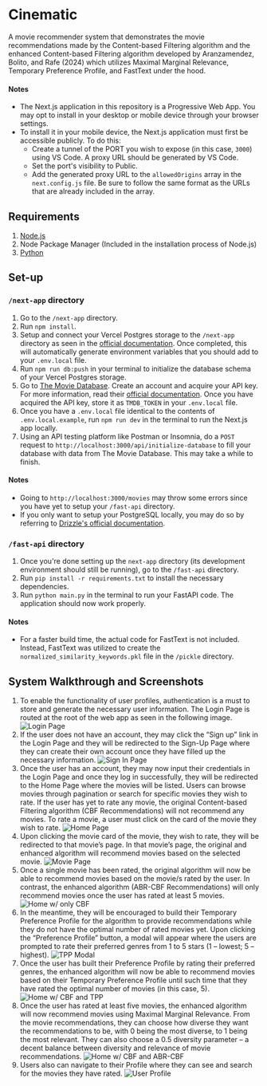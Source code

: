 # Cinematic

A movie recommender system that demonstrates the movie recommendations made by the Content-based Filtering algorithm and the enhanced Content-based Filtering algorithm developed by Aranzamendez, Bolito, and Rafe (2024) which utilizes Maximal Marginal Relevance, Temporary Preference Profile, and FastText under the hood.

#### Notes

- The Next.js application in this repository is a Progressive Web App. You may opt to install in your desktop or mobile device through your browser settings.
- To install it in your mobile device, the Next.js application must first be accessible publicly. To do this:
  - Create a tunnel of the PORT you wish to expose (in this case, `3000`) using VS Code. A proxy URL should be generated by VS Code.
  - Set the port's visibility to Public.
  - Add the generated proxy URL to the `allowedOrigins` array in the `next.config.js` file. Be sure to follow the same format as the URLs that are already included in the array.

## Requirements

1. [Node.js](https://nodejs.org/en/download)
1. Node Package Manager (Included in the installation process of Node.js)
1. [Python](https://code.visualstudio.com/docs/python/python-tutorial)

## Set-up

### `/next-app` directory

1. Go to the `/next-app` directory.
1. Run `npm install`.
1. Setup and connect your Vercel Postgres storage to the `/next-app` directory as seen in the [official documentation](https://vercel.com/docs/storage/vercel-postgres/quickstart). Once completed, this will automatically generate environment variables that you should add to your `.env.local` file.
1. Run `npm run db:push` in your terminal to initialize the database schema of your Vercel Postgres storage.
1. Go to [The Movie Database](https://www.themoviedb.org/). Create an account and acquire your API key. For more information, read their [official documentation](https://developer.themoviedb.org/docs/getting-started). Once you have acquired the API key, store it as `TMDB_TOKEN` in your `.env.local` file.
1. Once you have a `.env.local` file identical to the contents of `.env.local.example`, run `npm run dev` in the terminal to run the Next.js app locally.
1. Using an API testing platform like Postman or Insomnia, do a `POST` request to `http://localhost:3000/api/initialize-database` to fill your database with data from The Movie Database. This may take a while to finish.

#### Notes

- Going to `http://localhost:3000/movies` may throw some errors since you have yet to setup your `/fast-api` directory.
- If you only want to setup your PostgreSQL locally, you may do so by referring to [Drizzle's official documentation](https://orm.drizzle.team/docs/overview).

### `/fast-api` directory

1. Once you're done setting up the `next-app` directory (its development environment should still be running), go to the `/fast-api` directory.
1. Run `pip install -r requirements.txt` to install the necessary dependencies.
1. Run `python main.py` in the terminal to run your FastAPI code. The application should now work properly.

#### Notes

- For a faster build time, the actual code for FastText is not included. Instead, FastText was utilized to create the `normalized_similarity_keywords.pkl` file in the `/pickle` directory.

## System Walkthrough and Screenshots

1. To enable the functionality of user profiles, authentication is a must to store and generate the necessary user information. The Login Page is routed at the root of the web app as seen in the following image.
   ![Login Page](/screenshots/1.%20Login.jpeg)
1. If the user does not have an account, they may click the “Sign up” link in the Login Page and they will be redirected to the Sign-Up Page where they can create their own account once they have filled up the necessary information.
   ![Sign In Page](/screenshots/2.%20Signup.jpeg)
1. Once the user has an account, they may now input their credentials in the Login Page and once they log in successfully, they will be redirected to the Home Page where the movies will be listed. Users can browse movies through pagination or search for specific movies they wish to rate. If the user has yet to rate any movie, the original Content-based Filtering algorithm (CBF Recommendations) will not recommend any movies. To rate a movie, a user must click on the card of the movie they wish to rate.
   ![Home Page](</screenshots/3.%20Home%20(No%20Rated%20Movie%20and%20TPP).jpeg>)
1. Upon clicking the movie card of the movie, they wish to rate, they will be redirected to that movie’s page. In that movie’s page, the original and enhanced algorithm will recommend movies based on the selected movie.
   ![Movie Page](/screenshots/4.%20Movie%20Page.jpeg)
1. Once a single movie has been rated, the original algorithm will now be able to recommend movies based on the movie/s rated by the user. In contrast, the enhanced algorithm (ABR-CBF Recommendations) will only recommend movies once the user has rated at least 5 movies.
   ![Home w/ only CBF](</screenshots/5.%20Home%20(w%20Rated%20Movie%20and%20no%20TPP).jpeg>)
1. In the meantime, they will be encouraged to build their Temporary Preference Profile for the algorithm to provide recommendations while they do not have the optimal number of rated movies yet. Upon clicking the “Preference Profile” button, a modal will appear where the users are prompted to rate their preferred genres from 1 to 5 stars (1 – lowest; 5 – highest).
   ![TPP Modal](/screenshots/6.%20Preference%20Profile%20Modal.jpg)
1. Once the user has built their Preference Profile by rating their preferred genres, the enhanced algorithm will now be able to recommend movies based on their Temporary Preference Profile until such time that they have rated the optimal number of movies (in this case, 5).
   ![Home w/ CBF and TPP](</screenshots/7.%20Home%20(w%20Rated%20Movie%20and%20TPP).jpeg>)
1. Once the user has rated at least five movies, the enhanced algorithm will now recommend movies using Maximal Marginal Relevance. From the movie recommendations, they can choose how diverse they want the recommendations to be, with 0 being the most diverse, to 1 being the most relevant. They can also choose a 0.5 diversity parameter – a decent balance between diversity and relevance of movie recommendations.
   ![Home w/ CBF and ABR-CBF](</screenshots/8.%20Home%20(w%20CBF%20and%20ABR-CBF).jpeg>)
1. Users also can navigate to their Profile where they can see and search for the movies they have rated.
   ![User Profile](/screenshots/9.%20User%20Profile.jpeg)
